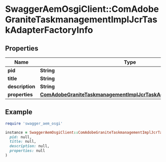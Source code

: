 # SwaggerAemOsgiClient::ComAdobeGraniteTaskmanagementImplJcrTaskAdapterFactoryInfo

## Properties

| Name | Type | Description | Notes |
| ---- | ---- | ----------- | ----- |
| **pid** | **String** |  | [optional] |
| **title** | **String** |  | [optional] |
| **description** | **String** |  | [optional] |
| **properties** | [**ComAdobeGraniteTaskmanagementImplJcrTaskAdapterFactoryProperties**](ComAdobeGraniteTaskmanagementImplJcrTaskAdapterFactoryProperties.md) |  | [optional] |

## Example

```ruby
require 'swagger_aem_osgi'

instance = SwaggerAemOsgiClient::ComAdobeGraniteTaskmanagementImplJcrTaskAdapterFactoryInfo.new(
  pid: null,
  title: null,
  description: null,
  properties: null
)
```


